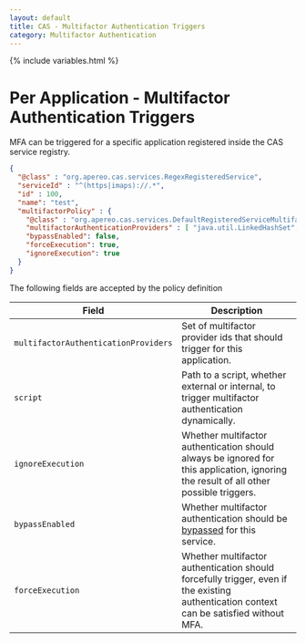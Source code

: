 ```yaml
---
layout: default
title: CAS - Multifactor Authentication Triggers
category: Multifactor Authentication
---
```


{% include variables.html %}

# Per Application - Multifactor Authentication Triggers

MFA can be triggered for a specific application registered inside the CAS service registry.

```json
{
  "@class" : "org.apereo.cas.services.RegexRegisteredService",
  "serviceId" : "^(https|imaps)://.*",
  "id" : 100,
  "name": "test",
  "multifactorPolicy" : {
    "@class" : "org.apereo.cas.services.DefaultRegisteredServiceMultifactorPolicy",
    "multifactorAuthenticationProviders" : [ "java.util.LinkedHashSet", [ "mfa-duo" ] ],
    "bypassEnabled": false,
    "forceExecution": true,
    "ignoreExecution": true
  }
}
```

The following fields are accepted by the policy definition

| Field                 | Description
|-----------------------|----------------------------------------------------------------------------
| `multifactorAuthenticationProviders` | Set of multifactor provider ids that should trigger for this application.
| `script`              | Path to a script, whether external or internal, to trigger multifactor authentication dynamically.
| `ignoreExecution`     | Whether multifactor authentication should always be ignored for this application, ignoring the result of all other possible triggers.
| `bypassEnabled`       | Whether multifactor authentication should be [bypassed](Configuring-Multifactor-Authentication-Bypass.html) for this service.
| `forceExecution`      | Whether multifactor authentication should forcefully trigger, even if the existing authentication context can be satisfied without MFA.
